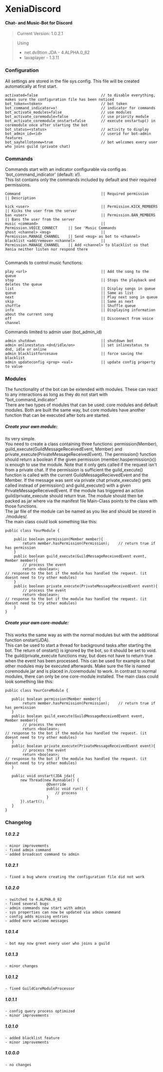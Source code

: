 # XeniaDiscord
#### Chat- and Music-Bot for Discord
> Current Version: 1.0.2.1

> Using  
> - net.dv8tion JDA - 4.ALPHA.0_82 
> - lavaplayer - 1.3.11

### Configuration
All settings are stored in the file sys.config. This file will be created automatically at first start.
```
activated=false                             // to disable everything, makes sure the configuration file has been noticed
bot_token=<token>                           // bot token
bot_command_indicator=x!                    // indicator for commands
bot_activate_modules=false                  // use modules
bot_activate_coremodule=false               // use priority module
bot_activate_coremodule_onstart=false       // execute onstartup() in coremodule once after starting the bot
bot_status=<status>                         // activity to display
bot_admin_id=<id>                           // userid for bot-admin features
bot_sayhellotonew=true                      // bot welcomes every user who joins guild (private chat)
```

### Commands
Commands start with an indicator configurable via config as 'bot_command_indicator' (default: x!).  
This list contains only the commands included by default and their required permissions.
```
Command                                     || Required permission          || Description

kick <user>                                 || Permission.KICK_MEMBERS      || Kicks the user from the server
ban <user>                                  || Permission.BAN_MEMBERS       || Bans the user from the server
music <command>                             || Permission.VOICE_CONNECT     || See 'Music Commands
ghost <channel> <msg>                       || Permission.MANAGE_CHANNEL    || Send <msg> as bot to <channel>
blacklist <add/remove> <channel>            || Permission.MANAGE_CHANNEL    || Add <channel> to blacklist so that Xenia neither listen nor respond there
                    
```
Commands to control music functions:
```
play <url>                                  || Add the song to the queue
stop                                        || Stops the playback and deletes the queue
list                                        || Display songs in queue
queue                                       || Same as list
next                                        || Play next song in queue
skip                                        || Same as next
shuffle                                     || Shuffle queue
info                                        || Displaying information about the current song
off                                         || Disconnect from voice channel
```
Commands limited to admin user (bot_admin_id)
```
admin shutdown                              || shutdown bot
admin onlinestatus <dnd/idle/on>            || set inlinestatus to dnd, idle or online
admin blacklistforcesave                    || force saving the blacklist
admin updateconfig <prop> <val>             || update config property to value
```

### Modules
The functionality of the bot can be extended with modules. These can react to any interactions as long as they do not start with "bot_command_indicator"  
There are two types of modules that can be used: core modules and default modules. Both are built the same way, but core modules have another function that can be executed after bots are started.


##### Create your own module:
Its very simple.  
You need to create a class containing three functions: permission(Member), guild_execute(GuildMessageReceivedEvent, Member) and private_execute(PrivateMessageReceivedEvent). The permission() function should return a boolean if the given permission (member.haspermission(x)) is enough to use the module. Note that it only gets called if the request isn't from a private chat.
If the permission is sufficient the guild_execute() function is called with the current GuildMessageRecievedEvent and the Member. If the message was sent via private chat private_execute() gets called instead of permission() and guild_execute() with a given PrivateMessageReceivedEvent. If the module has triggered an action guild/private_execute should return true.
The module should then be packed as jar where via the manifest file Main-Class points to the class with those functions.  
The jar file of the module can be named as you like and should be stored in ./modules/.  
The main class could look something like this:
```
public class YourModule {

    public boolean permission(Member member){
        return member.hasPermission(Permission);    // return true if has permission
    }
    public boolean guild_execute(GuildMessageReceivedEvent event, Member member){
        // process the event
        return <boolean>;                                                         // response to the bot if the module has handled the request. (it doesnt need to try other modules)
    }
    public boolean private_execute(PrivateMessageReceivedEvent event){
        // process the event
        return <boolean>;                                                         // response to the bot if the module has handled the request. (it doesnt need to try other modules)
    }
}
```


##### Create your own core-module:
This works the same way as with the normal modules but with the additional function onstart(JDA).  
This can be used to start a thread for background tasks after starting the bot. The return of onstart() is ignored by the bot, so it should be set to void.
The guild/private_execute functions may, but does not have to return true when the event has been processed. This can be used for example so that other modules may be executed afterwards.
Make sure the file is named coremodule.jar and is placed in./coremodule/ to work. In contrast to normal modules, there can only be one core-module installed.
The main class could look something like this:
```
public class YourCoreModule {

   public boolean permission(Member member){
        return member.hasPermission(Permission);    // return true if has permission
   }
   public boolean guild_execute(GuildMessageReceivedEvent event, Member member){
        // process the event   
        return <boolean>;                                                         // response to the bot if the module has handled the request. (it doesnt need to try other modules)
   }
   public boolean private_execute(PrivateMessageReceivedEvent event){
        // process the event
        return <boolean>;                                                         // response to the bot if the module has handled the request. (it doesnt need to try other modules)
   }
       
   public void onstart(JDA jda){
       new Thread(new Runnable() {
                   @Override
                   public void run() {
                       // process
                   }
       }).start();  
   } 
}
```

### Changelog
##### 1.0.2.2
```
- minor improvements
- fixed admin command
- added broadcast command to admin
```
##### 1.0.2.1
```
- fixed a bug where creating the configuration file did not work
```
##### 1.0.2.0
```
- switched to 4.ALPHA.0_82 
- fixed several bugs
- admin commands now start with admin
- sys properties can now be updated via admin command
- config adds missing entries
- added more welcome messages
```
##### 1.0.1.4
```
- bot may now greet every user who joins a guild
```
##### 1.0.1.3
```
- minor changes
```
##### 1.0.1.2
```
- fixed GuildCoreModuleProcessor
```
##### 1.0.1.1
```
- config query process optimized
- minor improvements
```
##### 1.0.1.0
```
- added blacklist feature
- minor improvements
```
##### 1.0.0.0
```
- no changes
```